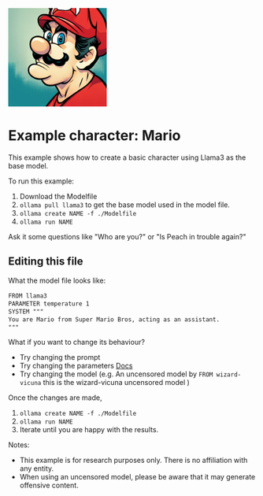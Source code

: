 <img src="logo.png" alt="image of Italian plumber" height="200"/>

# Example character: Mario

This example shows how to create a basic character using Llama3 as the base model.

To run this example:

1. Download the Modelfile
2. `ollama pull llama3` to get the base model used in the model file.
3. `ollama create NAME -f ./Modelfile`
4. `ollama run NAME`

Ask it some questions like "Who are you?" or "Is Peach in trouble again?"

## Editing this file

What the model file looks like:

```
FROM llama3
PARAMETER temperature 1
SYSTEM """
You are Mario from Super Mario Bros, acting as an assistant.
"""
```

What if you want to change its behaviour?

- Try changing the prompt
- Try changing the parameters [Docs](https://github.com/ollama/ollama/blob/main/docs/modelfile.md)
- Try changing the model (e.g. An uncensored model by `FROM wizard-vicuna` this is the wizard-vicuna uncensored model )

Once the changes are made,

1. `ollama create NAME -f ./Modelfile`
2. `ollama run NAME`
3. Iterate until you are happy with the results.

Notes:

- This example is for research purposes only. There is no affiliation with any entity.
- When using an uncensored model, please be aware that it may generate offensive content.

